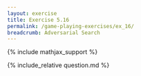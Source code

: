 ```yaml
---
layout: exercise
title: Exercise 5.16
permalink: /game-playing-exercises/ex_16/
breadcrumb: Adversarial Search
---
```


{% include mathjax_support %}

<div><i class="arrow-up loader" data-chapter="game-playing-exercises" data-exercise="ex_16" data-rating="0"></i></div>
{% include_relative question.md %}
